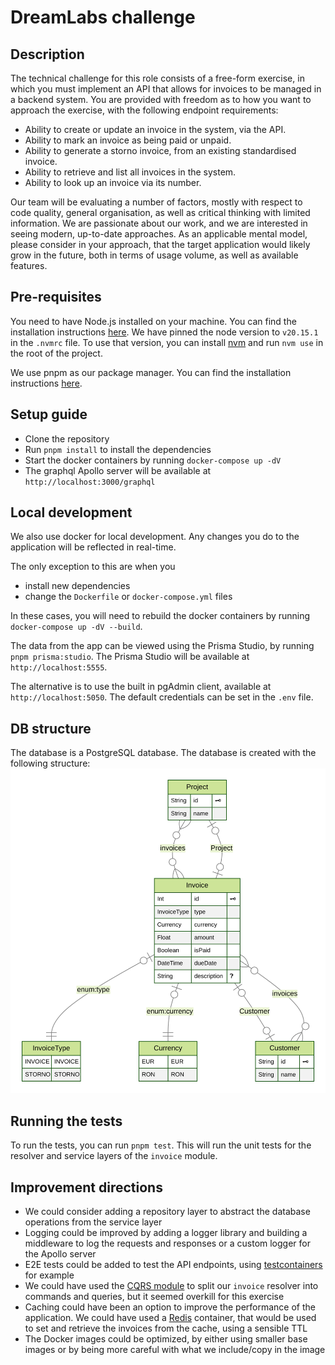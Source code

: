 # DreamLabs challenge

## Description

The technical challenge for this role consists of a free-form exercise, in which you must
implement an API that allows for invoices to be managed in a backend system. You are
provided with freedom as to how you want to approach the exercise, with the following endpoint
requirements:

- Ability to create or update an invoice in the system, via the API.
- Ability to mark an invoice as being paid or unpaid.
- Ability to generate a storno invoice, from an existing standardised invoice.
- Ability to retrieve and list all invoices in the system.
- Ability to look up an invoice via its number.

Our team will be evaluating a number of factors, mostly with respect to code quality, general
organisation, as well as critical thinking with limited information. We are passionate about our
work, and we are interested in seeing modern, up-to-date approaches. As an applicable mental
model, please consider in your approach, that the target application would likely grow in the
future, both in terms of usage volume, as well as available features.

## Pre-requisites

You need to have Node.js installed on your machine. You can find the installation instructions [here](https://nodejs.org/en/download/). We have pinned the node version to `v20.15.1` in the `.nvmrc` file. To use that version, you can install [nvm](https://github.com/nvm-sh/nvm) and run `nvm use` in the root of the project.

We use pnpm as our package manager. You can find the installation instructions [here](https://pnpm.io/installation).

## Setup guide

- Clone the repository
- Run `pnpm install` to install the dependencies
- Start the docker containers by running `docker-compose up -dV`
- The graphql Apollo server will be available at `http://localhost:3000/graphql`

## Local development

We also use docker for local development. Any changes you do to the application will be reflected in real-time.

The only exception to this are when you

- install new dependencies
- change the `Dockerfile` or `docker-compose.yml` files

In these cases, you will need to rebuild the docker containers by running `docker-compose up -dV --build`.

The data from the app can be viewed using the Prisma Studio, by running `pnpm prisma:studio`. The Prisma Studio will be available at `http://localhost:5555`.

The alternative is to use the built in pgAdmin client, available at `http://localhost:5050`. The default credentials can be set in the `.env` file.

## DB structure

The database is a PostgreSQL database. The database is created with the following structure: ![DB ERD](./prisma/ERD.svg)

## Running the tests

To run the tests, you can run `pnpm test`. This will run the unit tests for the resolver and service layers of the `invoice` module.

## Improvement directions

- We could consider adding a repository layer to abstract the database operations from the service layer
- Logging could be improved by adding a logger library and building a middleware to log the requests and responses or a custom logger for the Apollo server
- E2E tests could be added to test the API endpoints, using [testcontainers](https://node.testcontainers.org/modules/postgresql/) for example
- We could have used the [CQRS module](https://docs.nestjs.com/recipes/cqrs) to split our `invoice` resolver into commands and queries, but it seemed overkill for this exercise
- Caching could have been an option to improve the performance of the application. We could have used a [Redis](https://docs.nestjs.com/recipes/caching) container, that would be used to set and retrieve the invoices from the cache, using a sensible TTL
- The Docker images could be optimized, by either using smaller base images or by being more careful with what we include/copy in the image

